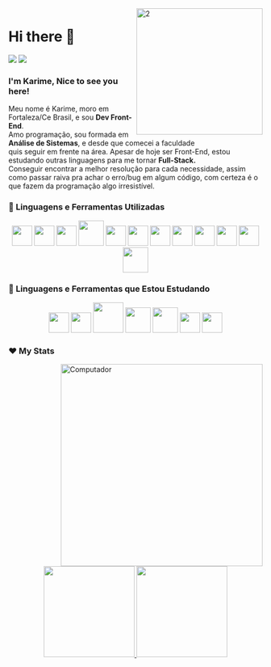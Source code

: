 <img align="right" width="250px" src="https://i.ibb.co/TrTWvMx/2.png" alt="2" border="0">
          
# Hi there 👋
<p align="left">
  <a href="mailto:linhares.karime@gmail.com" alt="Gmail">
  <img src="https://img.shields.io/badge/-Gmail-FF0000?style=flat-square&labelColor=FF0000&logo=gmail&logoColor=white&link=LINK-DO-SEU-EMAIL" target="_blank" /></a>

  <a href="https://www.linkedin.com/in/karime-linhares-13072b73/" alt="Linkedin">
  <img src="https://img.shields.io/badge/-Linkedin-0e76a8?style=flat-square&logo=Linkedin&logoColor=white&link=LINK-DO-SEU-LINKEDIN" target="_blank" /></a>
</p>  

### I'm Karime, Nice to see you here!

<p align="left"> 
  Meu nome é Karime, moro em Fortaleza/Ce Brasil, e sou <strong>Dev Front-End</strong>.<br>
  Amo programação, sou formada em <strong>Análise de Sistemas</strong>, e desde que comecei a faculdade<br>
  quis seguir em frente na área. Apesar de hoje ser Front-End, estou estudando outras linguagens para me tornar <strong>Full-Stack.</strong><br>
  Conseguir encontrar a melhor resolução para cada necessidade, assim como passar raiva pra achar o erro/bug em algum código, com certeza é o que fazem da programação algo irresistível.
</p>

### 🦄 Linguagens e Ferramentas Utilizadas

<p align="center">
<img width="40" src="https://cdn.jsdelivr.net/gh/devicons/devicon/icons/git/git-plain.svg"/>
<img width="40" src="https://cdn.jsdelivr.net/gh/devicons/devicon/icons/github/github-original-wordmark.svg" />
<img width="40" src="https://cdn.jsdelivr.net/gh/devicons/devicon/icons/javascript/javascript-plain.svg"/>
<img width="50" src="https://cdn.jsdelivr.net/gh/devicons/devicon/icons/jquery/jquery-plain-wordmark.svg" />
<img width="40" src="https://cdn.jsdelivr.net/gh/devicons/devicon/icons/bootstrap/bootstrap-plain-wordmark.svg" />
<img width="40" src="https://cdn.jsdelivr.net/gh/devicons/devicon/icons/react/react-original-wordmark.svg" />
<img width="40" src="https://cdn.jsdelivr.net/gh/devicons/devicon/icons/redux/redux-original.svg" />
<img width="40" src="https://cdn.jsdelivr.net/gh/devicons/devicon/icons/html5/html5-plain-wordmark.svg"/>
<img width="40" src="https://cdn.jsdelivr.net/gh/devicons/devicon/icons/css3/css3-plain-wordmark.svg" />
<img width="40" src="https://cdn.jsdelivr.net/gh/devicons/devicon/icons/nodejs/nodejs-plain.svg"/>
<img width="40" src="https://cdn.jsdelivr.net/gh/devicons/devicon/icons/yarn/yarn-original.svg"/>
<img width="50" src="https://cdn.jsdelivr.net/gh/devicons/devicon/icons/npm/npm-original-wordmark.svg" />        
</p>

### 🤔 Linguagens e Ferramentas que Estou Estudando

<p align="center">
<img width="40" src="https://cdn.jsdelivr.net/gh/devicons/devicon/icons/dot-net/dot-net-plain-wordmark.svg" />
<img width="40" src="https://cdn.jsdelivr.net/gh/devicons/devicon/icons/dotnetcore/dotnetcore-original.svg" />
<img width="60" src="https://cdn.jsdelivr.net/gh/devicons/devicon/icons/mysql/mysql-original-wordmark.svg" />
<img width="50" src="https://cdn.jsdelivr.net/gh/devicons/devicon/icons/wordpress/wordpress-original.svg" />
<img width="50" src="https://cdn.jsdelivr.net/gh/devicons/devicon/icons/python/python-original-wordmark.svg" />
<img width="40" src="https://cdn.jsdelivr.net/gh/devicons/devicon/icons/csharp/csharp-line.svg" />
<img width="40" src="https://cdn.jsdelivr.net/gh/devicons/devicon/icons/angularjs/angularjs-plain.svg" />
</p>

### ❤ My Stats
<img src="https://raw.githubusercontent.com/MicaelliMedeiros/micaellimedeiros/master/image/computer-illustration.png" min-width="400px" max-width="400px" width="400px" align="right" alt="Computador">

<div align="center">
  <a href="https://github.com/karimelinhares">
  <img height="180em" src="https://github-readme-stats.vercel.app/api?username=karimelinhares&show_icons=true&theme=dracula&include_all_commits=true&count_private=true"/>
  <img height="180em" src="https://github-readme-stats.vercel.app/api/top-langs/?username=karimelinhares&layout=compact&langs_count=7&theme=dracula"/>
</div> 
 

